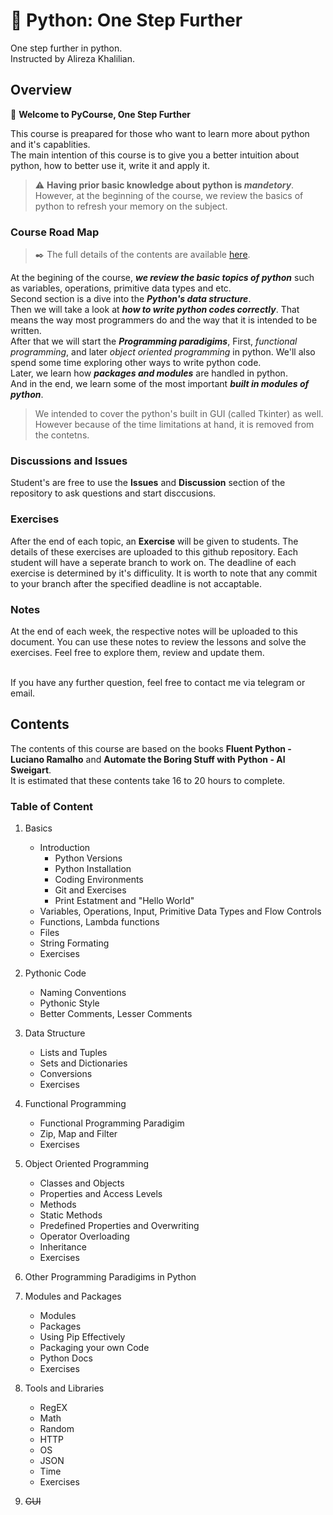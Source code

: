# :snake: Python: One Step Further 
One step further in python.  
Instructed by Alireza Khalilian.
## Overview
:snake: __Welcome to PyCourse, One Step Further__  

This course is preapared for those who want to learn more about python and it's capablities.  
The main intention of this course is to give you a better intuition about python, how to better use it, write it and apply it.  
> ⚠️ __Having prior basic knowledge about python is _mandetory___.  
> However, at the beginning of the course, we review the basics of python to refresh your memory on the subject.  

### Course Road Map
> :black_nib: The full details of the contents are available [here](#contents).  

At the begining of the course, ___we review the basic topics of python___ such as variables, operations, primitive data types and etc.  
Second section is a dive into the ___Python's data structure___.  
Then we will take a look at ___how to write python codes correctly___. That means the way most programmers do and the way that it is intended to be written.  
After that we will start the ___Programming paradigims___, First, _functional programming_, and later _object oriented programming_ in python. We'll also spend some time exploring other ways to write python code.  
Later, we learn how ___packages and modules___ are handled in python.  
And in the end, we learn some of the most important ___built in modules of python___.

> We intended to cover the python's built in GUI (called Tkinter) as well. However because of the time limitations at hand, it is removed from the contetns. 
&nbsp;  

### Discussions and Issues  
Student's are free to use the __Issues__ and __Discussion__ section of the repository to ask questions and start disccusions.  

### Exercises
After the end of each topic, an __Exercise__ will be given to students. The details of these exercises are uploaded to this github repository. Each student will have a seperate branch to work on. The deadline of each exercise is determined by it's difficulity. It is worth to note that any commit to your branch after the specified deadline is not accaptable.  

### Notes
At the end of each week, the respective notes will be uploaded to this document. You can use these notes to review the lessons and solve the exercises. Feel free to explore them, review and update them.  
&nbsp;  

If you have any further question, feel free to contact me via telegram or email.
## Contents
The contents of this course are based on the books __Fluent Python - Luciano Ramalho__ and __Automate the Boring Stuff with Python - Al Sweigart__.  
It is estimated that these contents take 16 to 20 hours to complete. 
### Table of Content
1. Basics
    - Introduction
      - Python Versions
      - Python Installation
      - Coding Environments
      - Git and Exercises
      - Print Estatment and "Hello World"
    - Variables, Operations, Input, Primitive Data Types and Flow Controls
    - Functions, Lambda functions
    - Files
    - String Formating
    - Exercises

2. Pythonic Code
    - Naming Conventions
    - Pythonic Style
    - Better Comments, Lesser Comments

3. Data Structure
    - Lists and Tuples
    - Sets and Dictionaries
    - Conversions
    - Exercises

4. Functional Programming
    - Functional Programming Paradigim
    - Zip, Map and Filter
    - Exercises

5. Object Oriented Programming
    - Classes and Objects
    - Properties and Access Levels
    - Methods
    - Static Methods
    - Predefined Properties and Overwriting
    - Operator Overloading
    - Inheritance
    - Exercises

6. Other Programming Paradigims in Python 

7. Modules and Packages
    - Modules
    - Packages
    - Using Pip Effectively
    - Packaging your own Code
    - Python Docs
    - Exercises

8. Tools and Libraries
    - RegEX
    - Math
    - Random
    - HTTP
    - OS
    - JSON
    - Time
    - Exercises

9. ~~GUI~~

